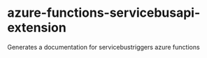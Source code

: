 # azure-functions-servicebusapi-extension
Generates a documentation for servicebustriggers azure functions
